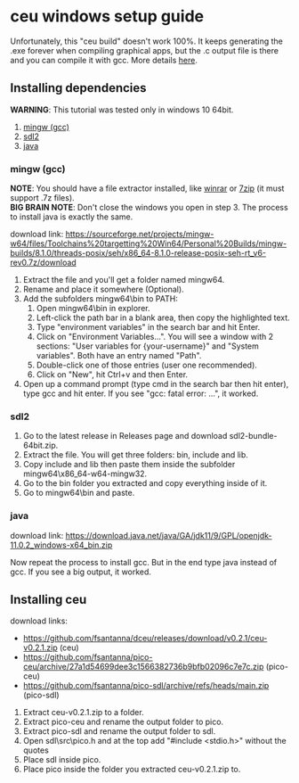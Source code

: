 # ceu windows setup guide

Unfortunately, this "ceu build" doesn't work 100%. It keeps generating the .exe forever when compiling graphical apps, but the .c output file is there and you can compile it with gcc. More details [here](#ceu-windows-setup-guide).

## Installing dependencies

__WARNING__: This tutorial was tested only in windows 10 64bit.
1. [mingw (gcc)](#mingw-gcc)
2. [sdl2](#sdl2)
3. [java](#java)

### mingw (gcc)

__NOTE__: You should have a file extractor installed, like [winrar](https://www.win-rar.com/start.html?&L=0) or [7zip](https://www.7-zip.org/) (it must support .7z files).\
__BIG BRAIN NOTE__: Don't close the windows you open in step 3. The process to install java is exactly the same.

download link: https://sourceforge.net/projects/mingw-w64/files/Toolchains%20targetting%20Win64/Personal%20Builds/mingw-builds/8.1.0/threads-posix/seh/x86_64-8.1.0-release-posix-seh-rt_v6-rev0.7z/download

1. Extract the file and you'll get a folder named mingw64.
2. Rename and place it somewhere (Optional).
3. Add the subfolders mingw64\\bin to PATH:
    1. Open mingw64\\bin in explorer.
    2. Left-click the path bar in a blank area, then copy the highlighted text.
    3. Type "environment variables" in the search bar and hit Enter.
    4. Click on "Environment Variables...". You will see a window with 2 sections: "User variables for {your-username}" and "System variables". Both have an entry named "Path".
    5. Double-click one of those entries (user one recommended).
    6. Click on "New", hit Ctrl+v and then Enter.
4. Open up a command prompt (type cmd in the search bar then hit enter), type gcc and hit enter. If you see "gcc: fatal error: ...", it worked.

### sdl2

1. Go to the latest release in Releases page and download sdl2-bundle-64bit.zip.
2. Extract the file. You will get three folders: bin, include and lib.
3. Copy include and lib then paste them inside the subfolder mingw64\\x86_64-w64-mingw32.
5. Go to the bin folder you extracted and copy everything inside of it.
6. Go to mingw64\\bin and paste.

### java

download link: https://download.java.net/java/GA/jdk11/9/GPL/openjdk-11.0.2_windows-x64_bin.zip

Now repeat the process to install gcc. But in the end type java instead of gcc. If you see a big output, it worked.

## Installing ceu

download links:
* https://github.com/fsantanna/dceu/releases/download/v0.2.1/ceu-v0.2.1.zip (ceu)
* https://github.com/fsantanna/pico-ceu/archive/27a1d54699dee3c1566382736b9bfb02096c7e7c.zip (pico-ceu)
* https://github.com/fsantanna/pico-sdl/archive/refs/heads/main.zip (pico-sdl)

1. Extract ceu-v0.2.1.zip to a folder.
2. Extract pico-ceu and rename the output folder to pico.
3. Extract pico-sdl and rename the output folder to sdl.
4. Open sdl\src\pico.h and at the top add "#include <stdio.h>" without the quotes
4. Place sdl inside pico.
5. Place pico inside the folder you extracted ceu-v0.2.1.zip to.

